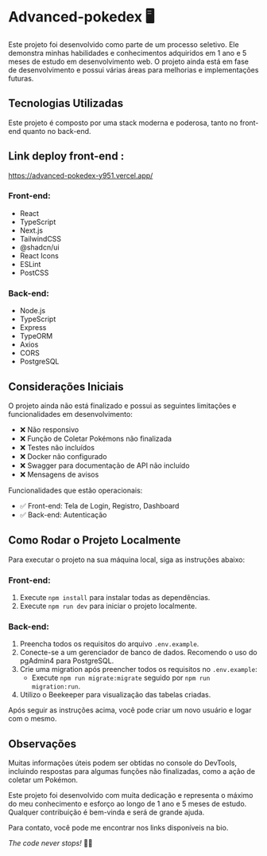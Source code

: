 # Advanced-pokedex 🖥️

Este projeto foi desenvolvido como parte de um processo seletivo. Ele demonstra minhas habilidades e conhecimentos adquiridos em 1 ano e 5 meses de estudo em desenvolvimento web. O projeto ainda está em fase de desenvolvimento e possui várias áreas para melhorias e implementações futuras.

## Tecnologias Utilizadas

Este projeto é composto por uma stack moderna e poderosa, tanto no front-end quanto no back-end.

## Link deploy front-end :
https://advanced-pokedex-y951.vercel.app/

### Front-end:

- React
- TypeScript
- Next.js
- TailwindCSS
- @shadcn/ui
- React Icons
- ESLint
- PostCSS

### Back-end:

- Node.js
- TypeScript
- Express
- TypeORM
- Axios
- CORS
- PostgreSQL

## Considerações Iniciais

O projeto ainda não está finalizado e possui as seguintes limitações e funcionalidades em desenvolvimento:

- ❌ Não responsivo
- ❌ Função de Coletar Pokémons não finalizada
- ❌ Testes não incluídos
- ❌ Docker não configurado
- ❌ Swagger para documentação de API não incluído
- ❌ Mensagens de avisos

Funcionalidades que estão operacionais:

- ✅ Front-end: Tela de Login, Registro, Dashboard
- ✅ Back-end: Autenticação

## Como Rodar o Projeto Localmente

Para executar o projeto na sua máquina local, siga as instruções abaixo:

### Front-end:

1. Execute `npm install` para instalar todas as dependências.
2. Execute `npm run dev` para iniciar o projeto localmente.

### Back-end:

1. Preencha todos os requisitos do arquivo `.env.example`.
2. Conecte-se a um gerenciador de banco de dados. Recomendo o uso do pgAdmin4 para PostgreSQL.
3. Crie uma migration após preencher todos os requisitos no `.env.example`:
   - Execute `npm run migrate:migrate` seguido por `npm run migration:run`.
4. Utilizo o Beekeeper para visualização das tabelas criadas.

Após seguir as instruções acima, você pode criar um novo usuário e logar com o mesmo.

## Observações

Muitas informações úteis podem ser obtidas no console do DevTools, incluindo respostas para algumas funções não finalizadas, como a ação de coletar um Pokémon.

Este projeto foi desenvolvido com muita dedicação e representa o máximo do meu conhecimento e esforço ao longo de 1 ano e 5 meses de estudo. Qualquer contribuição é bem-vinda e será de grande ajuda.

Para contato, você pode me encontrar nos links disponíveis na bio.

*The code never stops!* 👨‍💻

